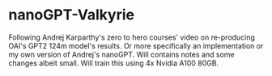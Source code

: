 # nanoGPT-Valkyrie
Following Andrej Karparthy's zero to hero courses' video on re-producing OAI's GPT2 124m model's results. Or more specifically an implementation or my own version of Andrej's nanoGPT. Will contains notes and some changes albeit small. Will train this using 4x Nvidia A100 80GB. 
